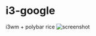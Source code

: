 # i3-google
i3wm + polybar rice
![screenshot](https://github.com/Melyyn/i3-google/assets/60199831/f969453c-ae86-45b2-acc5-8e094aaf0e18)
